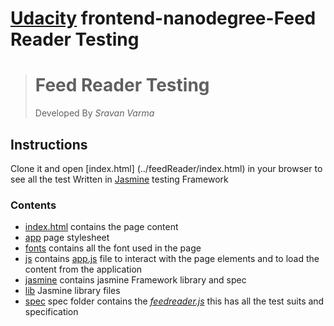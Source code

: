 [Udacity](https://udacity.com) frontend-nanodegree-Feed Reader Testing
===============================================================
># Feed Reader Testing
>Developed By *Sravan Varma*

## Instructions
Clone it and open [index.html] (../feedReader/index.html) in your browser to see all the test Written in [Jasmine](https://jasmine.github.io/) testing  Framework

### Contents

- [index.html](/index.html) contains  the page content
- [app](/css) page stylesheet
- [fonts](/fonts) contains all the font used in the page
- [js](/js) contains [app.js](/js/app.js) file to interact with the page elements and to load the content from the application
- [jasmine](/jasmine) contains jasmine Framework library and spec
 - [lib](/jasmine/lib) Jasmine library files
 - [spec](/jasmine/spec) spec folder contains the  *[feedreader.js](/jasmine/spec/feedreader.js)* this has all the test suits and specification
